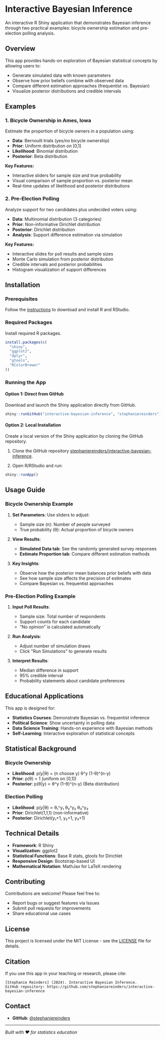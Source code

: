 # Interactive Bayesian Inference

An interactive R Shiny application that demonstrates Bayesian inference through two practical examples: bicycle ownership estimation and pre-election polling analysis.

## Overview

This app provides hands-on exploration of Bayesian statistical concepts by allowing users to:

- Generate simulated data with known parameters
- Observe how prior beliefs combine with observed data
- Compare different estimation approaches (frequentist vs. Bayesian)
- Visualize posterior distributions and credible intervals

## Examples

### 1. Bicycle Ownership in Ames, Iowa
Estimate the proportion of bicycle owners in a population using:

- **Data**: Bernoulli trials (yes/no bicycle ownership)
- **Prior**: Uniform distribution on [0,1]
- **Likelihood**: Binomial distribution
- **Posterior**: Beta distribution

**Key Features:**

- Interactive sliders for sample size and true probability
- Visual comparison of sample proportion vs. posterior mean
- Real-time updates of likelihood and posterior distributions

### 2. Pre-Election Polling
Analyze support for two candidates plus undecided voters using:

- **Data**: Multinomial distribution (3 categories)
- **Prior**: Non-informative Dirichlet distribution
- **Posterior**: Dirichlet distribution
- **Analysis**: Support difference estimation via simulation

**Key Features:**

- Interactive slides for poll results and sample sizes
- Monte Carlo simulation from posterior distribution
- Credible intervals and posterior probabilities
- Histogram visualization of support differences

## Installation

### Prerequisites

Follow the [instructions](https://posit.co/download/rstudio-desktop/) to download and install R and RStudio.

### Required Packages
Install required R packages.
```r
install.packages(c(
  "shiny",
  "ggplot2", 
  "dplyr",
  "gtools",
  "RColorBrewer"
))
```

### Running the App

#### Option 1: Direct from GitHub

Download and launch the Shiny application directly from GitHub.

```r
shiny::runGitHub("interactive-bayesian-inference", "stephaniereinders")
```

#### Option 2: Local Installation

Create a local version of the Shiny application by cloning the GitHub repository.

1. Clone the GitHub repository [stephaniereinders/interactive-bayesian-inference](https://github.com/stephaniereinders/interactive-bayesian-inference).

2. Open R/RStudio and run:
```r
shiny::runApp()
```

## Usage Guide

### Bicycle Ownership Example

1. **Set Parameters**: Use sliders to adjust:
   
   - Sample size (n): Number of people surveyed
   - True probability (θ): Actual proportion of bicycle owners

2. **View Results**:
   
   - **Simulated Data tab**: See the randomly generated survey responses
   - **Estimate Proportion tab**: Compare different estimation methods

3. **Key Insights**:
   
   - Observe how the posterior mean balances prior beliefs with data
   - See how sample size affects the precision of estimates
   - Compare Bayesian vs. frequentist approaches

### Pre-Election Polling Example

1. **Input Poll Results**:
   
   - Sample size: Total number of respondents
   - Support counts for each candidate
   - "No opinion" is calculated automatically

2. **Run Analysis**:
   
   - Adjust number of simulation draws
   - Click "Run Simulations" to generate results

3. **Interpret Results**:
   
   - Median difference in support
   - 95% credible interval
   - Probability statements about candidate preferences

## Educational Applications

This app is designed for:

- **Statistics Courses**: Demonstrate Bayesian vs. frequentist inference
- **Political Science**: Show uncertainty in polling data
- **Data Science Training**: Hands-on experience with Bayesian methods
- **Self-Learning**: Interactive exploration of statistical concepts

## Statistical Background

### Bicycle Ownership

- **Likelihood**: p(y|θ) = (n choose y) θ^y (1-θ)^(n-y)
- **Prior**: p(θ) = 1 (uniform on [0,1])
- **Posterior**: p(θ|y) ∝ θ^y (1-θ)^(n-y) (Beta distribution)

### Election Polling

- **Likelihood**: p(y|θ) ∝ θ₁^y₁ θ₂^y₂ θ₃^y₃
- **Prior**: Dirichlet(1,1,1) (non-informative)
- **Posterior**: Dirichlet(y₁+1, y₂+1, y₃+1)

## Technical Details

- **Framework**: R Shiny
- **Visualization**: ggplot2
- **Statistical Functions**: Base R stats, gtools for Dirichlet
- **Responsive Design**: Bootstrap-based UI
- **Mathematical Notation**: MathJax for LaTeX rendering

## Contributing

Contributions are welcome! Please feel free to:

- Report bugs or suggest features via Issues
- Submit pull requests for improvements
- Share educational use cases

## License

This project is licensed under the MIT License - see the [LICENSE](LICENSE) file for details.

## Citation

If you use this app in your teaching or research, please cite:
```
[Stephanie Reinders] (2024). Interactive Bayesian Inference. 
GitHub repository: https://github.com/stephaniereinders/interactive-bayesian-inference
```

## Contact

- **GitHub**: [@stephaniereinders](https://github.com/stephaniereinders)

---

*Built with ❤️ for statistics education*